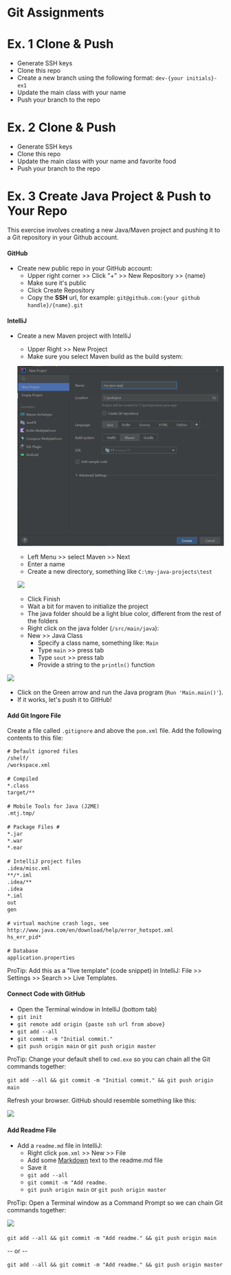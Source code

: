 # Git Assignments

# Ex. 1 Clone & Push
- Generate SSH keys
- Clone this repo
- Create a new branch using the following format: `dev-{your initials}-ex1`
- Update the main class with your name
- Push your branch to the repo

# Ex. 2 Clone & Push
- Generate SSH keys
- Clone this repo
- Update the main class with your name and favorite food
- Push your branch to the repo

# Ex. 3 Create Java Project & Push to Your Repo
This exercise involves creating a new Java/Maven project and pushing it to a Git repository in your 
Github account.

#### GitHub
- Create new public repo in your GitHub account:
    - Upper right corner >> Click "+" >> New Repository >> {name}
    - Make sure it's public
    - Click Create Repository
    - Copy the **SSH** url, for example: `git@github.com:{your github handle}/{name}.git`

#### IntelliJ
- Create a new Maven project with IntelliJ
    - Upper Right >> New Project
    - Make sure you select Maven build as the build system:

    ![](./docs/maven.png)

    - Left Menu >> select Maven >> Next
    - Enter a name
    - Create a new directory, something like `C:\my-java-projects\test`

  ![](./docs/new-java-project.png)

  - Click Finish
  - Wait a bit for maven to initialize the project
  - The java folder should be a light blue color, different from the rest of the folders
  - Right click on the java folder (`/src/main/java`):
  - New >> Java Class
      - Specify a class name, something like: `Main`
      - Type `main` >> press tab
      - Type `sout` >> press tab
      - Provide a string to the `println()` function

![](./docs/main.png)

- Click on the Green arrow and run the Java program (`Run 'Main.main()'`).
- If it works, let's push it to GitHub!

#### Add Git Ingore File
Create a file called `.gitignore` and above the `pom.xml` file.  Add the following contents to this file:

```
# Default ignored files
/shelf/
/workspace.xml

# Compiled
*.class
target/**

# Mobile Tools for Java (J2ME)
.mtj.tmp/

# Package Files #
*.jar
*.war
*.ear

# IntelliJ project files
.idea/misc.xml
**/*.iml
.idea/**
.idea
*.iml
out
gen

# virtual machine crash logs, see http://www.java.com/en/download/help/error_hotspot.xml
hs_err_pid*

# Database
application.properties
```
ProTip: Add this as a "live template" (code snippet) in IntelliJ: File >> Settings >> Search >> Live Templates.

#### Connect Code with GitHub
- Open the Terminal window in IntelliJ (bottom tab)
- `git init`
- `git remote add origin {paste ssh url from above}`
- `git add --all`
- `git commit -m "Initial commit."`
- `git push origin main` or `git push origin master`

ProTip: Change your default shell to `cmd.exe` so you can chain all the Git commands together:

`git add --all && git commit -m "Initial commit." && git push origin main`

Refresh your browser.  GitHub should resemble something like this:

![](./docs/github.png)

#### Add Readme File
- Add a `readme.md` file in IntelliJ:
    - Right click `pom.xml` >> New >> File
    - Add some [Markdown](https://www.markdownguide.org/basic-syntax/) text to the readme.md file
    - Save it
    - `git add --all`
    - `git commit -m "Add readme.`
    - `git push origin main` or `git push origin master`

ProTip: Open a Terminal window as a Command Prompt so we can chain Git commands together:

![](./docs/cmd-shell.png)

`git add --all && git commit -m "Add readme." && git push origin main`

-- or --

`git add --all && git commit -m "Add readme." && git push origin master`